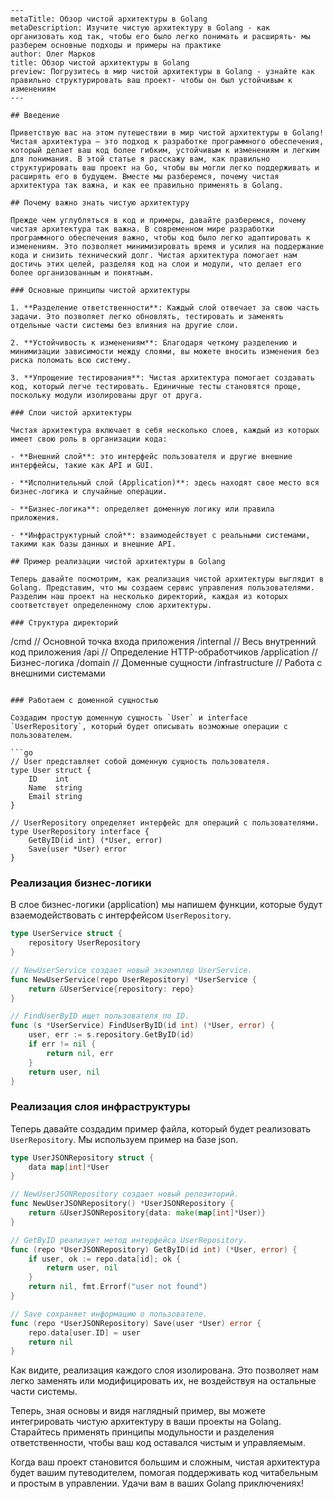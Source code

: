 ```
---
metaTitle: Обзор чистой архитектуры в Golang
metaDescription: Изучите чистую архитектуру в Golang - как организовать код так, чтобы его было легко понимать и расширять- мы разберем основные подходы и примеры на практике
author: Олег Марков
title: Обзор чистой архитектуры в Golang
preview: Погрузитесь в мир чистой архитектуры в Golang - узнайте как правильно структурировать ваш проект- чтобы он был устойчивым к изменениям
---

## Введение

Приветствую вас на этом путешествии в мир чистой архитектуры в Golang! Чистая архитектура — это подход к разработке программного обеспечения, который делает ваш код более гибким, устойчивым к изменениям и легким для понимания. В этой статье я расскажу вам, как правильно структурировать ваш проект на Go, чтобы вы могли легко поддерживать и расширять его в будущем. Вместе мы разберемся, почему чистая архитектура так важна, и как ее правильно применять в Golang.

## Почему важно знать чистую архитектуру

Прежде чем углубляться в код и примеры, давайте разберемся, почему чистая архитектура так важна. В современном мире разработки программного обеспечения важно, чтобы код было легко адаптировать к изменениям. Это позволяет минимизировать время и усилия на поддержание кода и снизить технический долг. Чистая архитектура помогает нам достичь этих целей, разделяя код на слои и модули, что делает его более организованным и понятным.

### Основные принципы чистой архитектуры

1. **Разделение ответственности**: Каждый слой отвечает за свою часть задачи. Это позволяет легко обновлять, тестировать и заменять отдельные части системы без влияния на другие слои.
   
2. **Устойчивость к изменениям**: Благодаря четкому разделению и минимизации зависимости между слоями, вы можете вносить изменения без риска поломать всю систему.
   
3. **Упрощение тестирования**: Чистая архитектура помогает создавать код, который легче тестировать. Единичные тесты становятся проще, поскольку модули изолированы друг от друга.

### Слои чистой архитектуры

Чистая архитектура включает в себя несколько слоев, каждый из которых имеет свою роль в организации кода:

- **Внешний слой**: это интерфейс пользователя и другие внешние интерфейсы, такие как API и GUI.
  
- **Исполнительный слой (Application)**: здесь находят свое место вся бизнес-логика и случайные операции. 

- **Бизнес-логика**: определяет доменную логику или правила приложения.
  
- **Инфраструктурный слой**: взаимодействует с реальными системами, такими как базы данных и внешние API.

## Пример реализации чистой архитектуры в Golang

Теперь давайте посмотрим, как реализация чистой архитектуры выглядит в Golang. Представим, что мы создаем сервис управления пользователями. Разделим наш проект на несколько директорий, каждая из которых соответствует определенному слою архитектуры.

### Структура директорий

```
/cmd                  // Основной точка входа приложения
/internal             // Весь внутренний код приложения
  /api                // Определение HTTP-обработчиков
  /application        // Бизнес-логика
  /domain             // Доменные сущности
  /infrastructure     // Работа с внешними системами
```

### Работаем с доменной сущностью

Создадим простую доменную сущность `User` и interface `UserRepository`, который будет описывать возможные операции с пользователем.

```go
// User представляет собой доменную сущность пользователя.
type User struct {
    ID    int
    Name  string
    Email string
}

// UserRepository определяет интерфейс для операций с пользователями.
type UserRepository interface {
    GetByID(id int) (*User, error)
    Save(user *User) error
}
```

### Реализация бизнес-логики

В слое бизнес-логики (application) мы напишем функции, которые будут взаемодействовать с интерфейсом `UserRepository`.

```go
type UserService struct {
    repository UserRepository
}

// NewUserService создает новый экземпляр UserService.
func NewUserService(repo UserRepository) *UserService {
    return &UserService{repository: repo}
}

// FindUserByID ищет пользователя по ID.
func (s *UserService) FindUserByID(id int) (*User, error) {
    user, err := s.repository.GetByID(id)
    if err != nil {
        return nil, err
    }
    return user, nil
}
```

### Реализация слоя инфраструктуры

Теперь давайте создадим пример файла, который будет реализовать `UserRepository`. Мы используем пример на базе json.

```go
type UserJSONRepository struct {
    data map[int]*User
}

// NewUserJSONRepository создает новый репозиторий.
func NewUserJSONRepository() *UserJSONRepository {
    return &UserJSONRepository{data: make(map[int]*User)}
}

// GetByID реализует метод интерфейса UserRepository.
func (repo *UserJSONRepository) GetByID(id int) (*User, error) {
    if user, ok := repo.data[id]; ok {
        return user, nil
    }
    return nil, fmt.Errorf("user not found")
}

// Save сохраняет информацию о пользователе.
func (repo *UserJSONRepository) Save(user *User) error {
    repo.data[user.ID] = user
    return nil
}
```

Как видите, реализация каждого слоя изолирована. Это позволяет нам легко заменять или модифицировать их, не воздействуя на остальные части системы.

Теперь, зная основы и видя наглядный пример, вы можете интегрировать чистую архитектуру в ваши проекты на Golang. Старайтесь применять принципы модульности и разделения ответственности, чтобы ваш код оставался чистым и управляемым.

Когда ваш проект становится большим и сложным, чистая архитектура будет вашим путеводителем, помогая поддерживать код читабельным и простым в управлении. Удачи вам в ваших Golang приключениях!
```